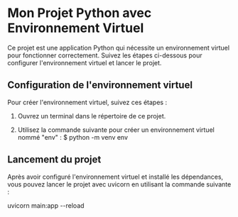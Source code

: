# Mon Projet Python avec Environnement Virtuel

Ce projet est une application Python qui nécessite un environnement virtuel pour fonctionner correctement. Suivez les étapes ci-dessous pour configurer l'environnement virtuel et lancer le projet.

## Configuration de l'environnement virtuel

Pour créer l'environnement virtuel, suivez ces étapes :

1. Ouvrez un terminal dans le répertoire de ce projet.

2. Utilisez la commande suivante pour créer un environnement virtuel nommé "env" : $ python -m venv env

## Lancement du projet

Après avoir configuré l'environnement virtuel et installé les dépendances, vous pouvez lancer le projet avec uvicorn en utilisant la commande suivante :

uvicorn main:app --reload


